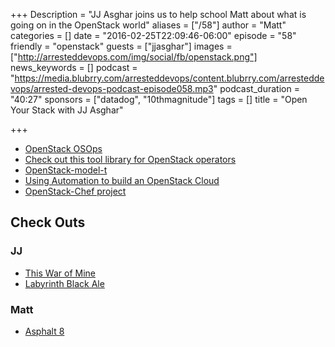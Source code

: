 +++
Description = "JJ Asghar joins us to help school Matt about what is going on in the OpenStack world"
aliases = ["/58"]
author = "Matt"
categories = []
date = "2016-02-25T22:09:46-06:00"
episode = "58"
friendly = "openstack"
guests = ["jjasghar"]
images = ["http://arresteddevops.com/img/social/fb/openstack.png"]
news_keywords = []
podcast = "https://media.blubrry.com/arresteddevops/content.blubrry.com/arresteddevops/arrested-devops-podcast-episode058.mp3"
podcast_duration = "40:27"
sponsors = ["datadog", "10thmagnitude"]
tags = []
title = "Open Your Stack with JJ Asghar"

+++

* [OpenStack OSOps](https://wiki.openstack.org/wiki/Osops)
* [Check out this tool library for OpenStack operators](http://superuser.openstack.org/articles/check-out-this-tool-library-for-openstack-operators)
* [OpenStack-model-t](https://github.com/chef-partners/openstack-model-t)
*	[Using Automation to build an OpenStack Cloud](http://sysadvent.blogspot.com/2015/12/day-1-using-automation-to-build.html)
* [OpenStack-Chef project](https://wiki.openstack.org/wiki/Chef)

## Check Outs

### JJ
* [This War of Mine](http://www.11bitstudios.com/games/16/this-war-of-mine)
* [Labyrinth Black Ale](https://untappd.com/b/uinta-brewing-company-labyrinth-black-ale/10948)

### Matt
* [Asphalt 8](http://www.gameloft.com/asphalt8/)
